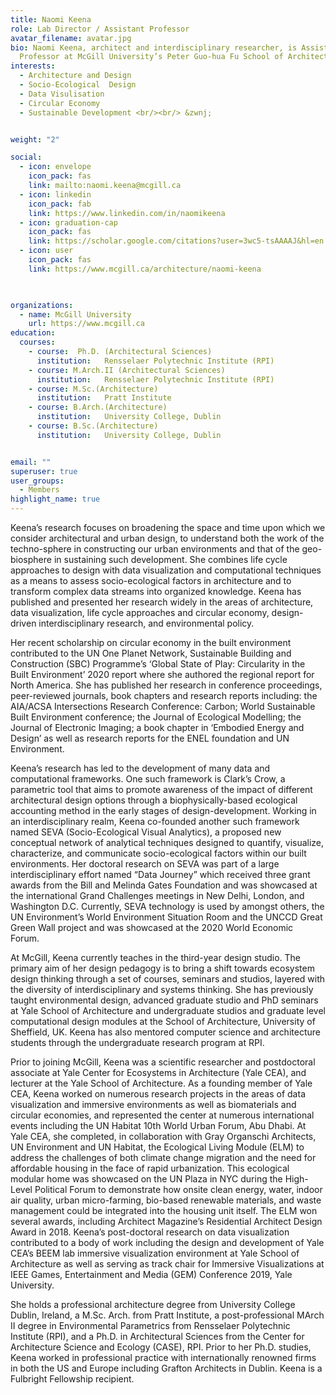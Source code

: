 ```yaml
---
title: Naomi Keena
role: Lab Director / Assistant Professor
avatar_filename: avatar.jpg
bio: Naomi Keena, architect and interdisciplinary researcher, is Assistant
  Professor at McGill University’s Peter Guo-hua Fu School of Architecture.
interests:
  - Architecture and Design
  - Socio-Ecological  Design
  - Data Visulisation
  - Circular Economy
  - Sustainable Development <br/><br/> &zwnj; 


weight: "2"

social:
  - icon: envelope
    icon_pack: fas
    link: mailto:naomi.keena@mcgill.ca
  - icon: linkedin    
    icon_pack: fab
    link: https://www.linkedin.com/in/naomikeena
  - icon: graduation-cap
    icon_pack: fas
    link: https://scholar.google.com/citations?user=3wc5-tsAAAAJ&hl=en
  - icon: user
    icon_pack: fas
    link: https://www.mcgill.ca/architecture/naomi-keena


    
organizations:
  - name: McGill University
    url: https://www.mcgill.ca
education:
  courses:
    - course:  Ph.D. (Architectural Sciences)
      institution:   Rensselaer Polytechnic Institute (RPI)
    - course: M.Arch.II (Architectural Sciences)
      institution:   Rensselaer Polytechnic Institute (RPI)
    - course: M.Sc.(Architecture)
      institution:   Pratt Institute
    - course: B.Arch.(Architecture)
      institution:   University College, Dublin
    - course: B.Sc.(Architecture)
      institution:   University College, Dublin


email: ""
superuser: true
user_groups:
  - Members
highlight_name: true
---
```



Keena’s research focuses on broadening the space and time upon which we consider architectural and urban design, to understand both the work of the techno-sphere in constructing our urban environments and that of the geo-biosphere in sustaining such development. She combines life cycle approaches to design with data visualization and computational techniques as a means to assess socio-ecological factors in architecture and to transform complex data streams into organized knowledge. Keena has published and presented her research widely in the areas of architecture, data visualization, life cycle approaches and circular economy, design-driven interdisciplinary research, and environmental policy. 

Her recent scholarship on circular economy in the built environment contributed to the UN One Planet Network, Sustainable Building and Construction (SBC) Programme’s ‘Global State of Play: Circularity in the Built Environment’ 2020 report where she authored the regional report for North America. She has published her research in conference proceedings, peer-reviewed journals, book chapters and research reports including: the AIA/ACSA Intersections Research Conference: Carbon; World Sustainable Built Environment conference; the Journal of Ecological Modelling; the Journal of Electronic Imaging; a book chapter in ‘Embodied Energy and Design’ as well as research reports for the ENEL foundation and UN Environment. 

Keena’s research has led to the development of many data and computational frameworks. One such framework is Clark’s Crow, a parametric tool that aims to promote awareness of the impact of different architectural design options through a biophysically-based ecological accounting method in the early stages of design-development. Working in an interdisciplinary realm, Keena co-founded another such framework named SEVA (Socio-Ecological Visual Analytics), a proposed new conceptual network of analytical techniques designed to quantify, visualize, characterize, and communicate socio-ecological factors within our built environments. Her doctoral research on SEVA was part of a large interdisciplinary effort named “Data Journey” which received three grant awards from the Bill and Melinda Gates Foundation and was showcased at the international Grand Challenges meetings in New Delhi, London, and Washington D.C. Currently, SEVA technology is used by amongst others, the UN Environment’s World Environment Situation Room and the UNCCD Great Green Wall project and was showcased at the 2020 World Economic Forum. 

At McGill, Keena currently teaches in the third-year design studio. The primary aim of her design pedagogy is to bring a shift towards ecosystem design thinking through a set of courses, seminars and studios, layered with the diversity of interdisciplinary and systems thinking. She has previously taught environmental design, advanced graduate studio and PhD seminars at Yale School of Architecture and undergraduate studios and graduate level computational design modules at the School of Architecture, University of Sheffield, UK. Keena has also mentored computer science and architecture students through the undergraduate research program at RPI. 

Prior to joining McGill, Keena was a scientific researcher and postdoctoral associate at Yale Center for Ecosystems in Architecture (Yale CEA), and lecturer at the Yale School of Architecture. As a founding member of Yale CEA, Keena worked on numerous research projects in the areas of data visualization and immersive environments as well as biomaterials and circular economies, and represented the center at numerous international events including the UN Habitat 10th World Urban Forum, Abu Dhabi. At Yale CEA, she completed, in collaboration with Gray Organschi Architects, UN Environment and UN Habitat, the Ecological Living Module (ELM) to address the challenges of both climate change migration and the need for affordable housing in the face of rapid urbanization. This ecological modular home was showcased on the UN Plaza in NYC during the High-Level Political Forum to demonstrate how onsite clean energy, water, indoor air quality, urban micro-farming, bio-based renewable materials, and waste management could be integrated into the housing unit itself. The ELM won several awards, including Architect Magazine’s Residential Architect Design Award in 2018. Keena’s post-doctoral research on data visualization contributed to a body of work including the design and development of Yale CEA’s BEEM lab immersive visualization environment at Yale School of Architecture as well as serving as track chair for Immersive Visualizations at IEEE Games, Entertainment and Media (GEM) Conference 2019, Yale University. 

She holds a professional architecture degree from University College Dublin, Ireland, a M.Sc. Arch. from Pratt Institute, a post-professional MArch II degree in Environmental Parametrics from Rensselaer Polytechnic Institute (RPI), and a Ph.D. in Architectural Sciences from the Center for Architecture Science and Ecology (CASE), RPI. Prior to her Ph.D. studies, Keena worked in professional practice with internationally renowned firms in both the US and Europe including Grafton Architects in Dublin. Keena is a Fulbright Fellowship recipient.